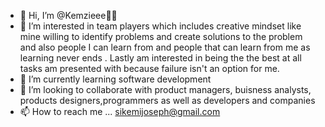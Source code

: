 - 👋 Hi, I’m @Kemzieee🤗🤗
- 👀 I’m interested in team players which includes creative mindset like mine willing to identify problems and create solutions to the problem and also people I can learn from and people that can learn from me as learning never ends . Lastly am interested in being the the best at all tasks am presented with because failure isn't an option for me. 
- 🌱 I’m currently learning software development
- 💞️ I’m looking to collaborate with product managers, buisness analysts, products designers,programmers as well as developers and companies
- 📫 How to reach me ...
sikemijoseph@gmail.com

<!---
Kemzieee/Kemzieee is a ✨ special ✨ repository because its `README.md` (this file) appears on your GitHub profile.
You can click the Preview link to take a look at your changes.
--->
